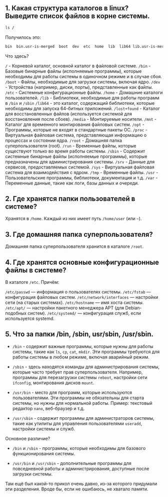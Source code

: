 ## **1. Какая структура каталогов в linux? Выведите список файлов в корне системы.**

```bash
ls /
```

Получилось это:

```bash
bin  bin.usr-is-merged  boot  dev  etc  home  lib  lib64 lib.usr-is-merged  lost+found  media  mnt  opt  proc  root run  sbin  sbin.usr-is-merged  snap  srv  swapfile  sys  tmp usr  var
```

Что здесь?

`/` - Корневой каталог, основной каталог в файловой системе.
`/bin` - Базовые бинарные файлы (исполняемые программы), которые необходимы для работы системы в одиночном режиме и в случае сбоя.
`/boot` - Файлы, необходимые для загрузки системы, включая ядро.
`/dev` - Устройства (например, диски, порты), представленные как файлы.
`/etc` - Системные конфигурационные файлы.
`/home` - Домашние каталоги пользователей.
`/lib` - Библиотеки, необходимые для работы программ в `/bin` и `/sbin`
`/lib64` - это каталог, содержащий библиотеки, которые необходимы для запуска 64-битных приложений.
`/lost+found` - Каталог для восстановленных файлов (используется системой для восстановления после сбоев).
`/media` - Монтируемые носители.
`/mnt` - Каталог для временного монтирования файловых систем.
`/opt` - Программы, которые не входят в стандартные пакеты ОС. 
`/proc` - Виртуальная файловая система, представляющая информацию о процессах и состоянии ядра.
`/root` - Домашняя папка суперпользователя (root).
`/run` - Временные файлы, которые существуют только во время работы системы.
`/sbin` - Содержит системные бинарные файлы (исполняемые программы), которые предназначены для администрирования системы.
`/srv` - Данные для сервисов, предоставляемых системой.
`/sys` - Виртуальная файловая система для взаимодействия с ядром.
`/tmp` - Временные файлы.
`/usr` - Пользовательские программы, библиотеки, документация и т.д.
`/var` - Переменные данные, такие как логи, базы данных и очереди.
## **2. Где хранятся папки пользователей в системе?**

Хранятся в `/home`. Каждый из них имеет путь `/home/user` (или `~`). 
## **3. Где домашняя папка суперпользователя?**

Домашняя папка суперпользователя хранится в каталоге `/root`.
## **4. Где хранятся основные конфигурационные файлы в системе?**

В каталоге `/etc`. Причём:

`/etc/passwd` — информация о пользователях системы.
`/etc/fstab` — конфигурация файловых систем. `/etc/network/interfaces` — настройки сети (на старых системах). `/etc/hostname` — имя хоста системы.
`/etc/apt/` — настройки пакетного менеджера APT (для Debian-подобных систем).
`/etc/systemd/` — конфигурация служб, если используется systemd.
## **5. Что за папки /bin, /sbin, usr/sbin, /usr/sbin.**
- `/bin` - содержит важные программы, которые нужны для работы системы, такие как `ls`, `cp`, `cat`, `mkdir`. Эти программы требуются для работы системы в любом режиме, включая аварийный режим.

- `/sbin` - здесь находятся команды для администрирования системы, которые часто требует прав суперпользователя. Например, программы для перезагрузки системы `reboot`, настройки сети `ifconfig`, монтирования дисков `mount`.

- `/usr/bin` - место для программ, которые используются пользователями. Эти программы не обязательны для старта системы, но нужны для нормальной работы. Пример: текстовый редактор `nano`, веб-браузер и т.д.

- `/usr/sbin` - содержит программы для администраторов системы, такие как утилиты для управления пользователями `useradd`, настройки системы и служб.

Основное различие?
- `/bin` и `/sbin` - программы, которые необходимы для базового функционирования системы.

- `/usr/bin` и `/usr/sbin` - дополнительные программы для повседневной работы и администрирования, доступные после загрузки системы.

Там ещё был какой-то прикол очень давно, из-за которого придумали эти разделения. Вроде бы, если не ошибаюсь, не хватало памяти.



